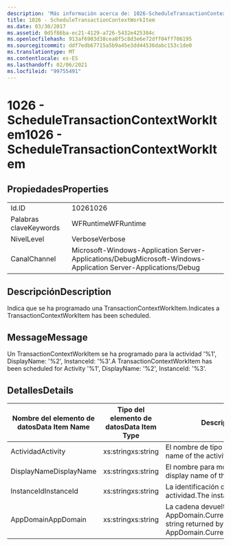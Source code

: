 ```yaml
---
description: 'Más información acerca de: 1026-ScheduleTransactionContextWorkItem'
title: 1026 - ScheduleTransactionContextWorkItem
ms.date: 03/30/2017
ms.assetid: 0d5f86ba-ec21-4129-a726-5432e425384c
ms.openlocfilehash: 913af6903d38cea8f5c8d3e6e72dff04ff706195
ms.sourcegitcommit: ddf7edb67715a5b9a45e3dd44536dabc153c1de0
ms.translationtype: MT
ms.contentlocale: es-ES
ms.lasthandoff: 02/06/2021
ms.locfileid: "99755491"
---
```

# <a name="1026---scheduletransactioncontextworkitem"></a><span data-ttu-id="e27a8-103">1026 - ScheduleTransactionContextWorkItem</span><span class="sxs-lookup"><span data-stu-id="e27a8-103">1026 - ScheduleTransactionContextWorkItem</span></span>

## <a name="properties"></a><span data-ttu-id="e27a8-104">Propiedades</span><span class="sxs-lookup"><span data-stu-id="e27a8-104">Properties</span></span>  
  
|||  
|-|-|  
|<span data-ttu-id="e27a8-105">Id.</span><span class="sxs-lookup"><span data-stu-id="e27a8-105">ID</span></span>|<span data-ttu-id="e27a8-106">1026</span><span class="sxs-lookup"><span data-stu-id="e27a8-106">1026</span></span>|  
|<span data-ttu-id="e27a8-107">Palabras clave</span><span class="sxs-lookup"><span data-stu-id="e27a8-107">Keywords</span></span>|<span data-ttu-id="e27a8-108">WFRuntime</span><span class="sxs-lookup"><span data-stu-id="e27a8-108">WFRuntime</span></span>|  
|<span data-ttu-id="e27a8-109">Nivel</span><span class="sxs-lookup"><span data-stu-id="e27a8-109">Level</span></span>|<span data-ttu-id="e27a8-110">Verbose</span><span class="sxs-lookup"><span data-stu-id="e27a8-110">Verbose</span></span>|  
|<span data-ttu-id="e27a8-111">Canal</span><span class="sxs-lookup"><span data-stu-id="e27a8-111">Channel</span></span>|<span data-ttu-id="e27a8-112">Microsoft-Windows-Application Server-Applications/Debug</span><span class="sxs-lookup"><span data-stu-id="e27a8-112">Microsoft-Windows-Application Server-Applications/Debug</span></span>|  
  
## <a name="description"></a><span data-ttu-id="e27a8-113">Descripción</span><span class="sxs-lookup"><span data-stu-id="e27a8-113">Description</span></span>  

 <span data-ttu-id="e27a8-114">Indica que se ha programado una TransactionContextWorkItem.</span><span class="sxs-lookup"><span data-stu-id="e27a8-114">Indicates a TransactionContextWorkItem has been scheduled.</span></span>  
  
## <a name="message"></a><span data-ttu-id="e27a8-115">Message</span><span class="sxs-lookup"><span data-stu-id="e27a8-115">Message</span></span>  

 <span data-ttu-id="e27a8-116">Un TransactionContextWorkItem se ha programado para la actividad '%1', DisplayName: '%2', InstanceId: '%3'.</span><span class="sxs-lookup"><span data-stu-id="e27a8-116">A TransactionContextWorkItem has been scheduled for Activity '%1', DisplayName: '%2', InstanceId: '%3'.</span></span>  
  
## <a name="details"></a><span data-ttu-id="e27a8-117">Detalles</span><span class="sxs-lookup"><span data-stu-id="e27a8-117">Details</span></span>  
  
|<span data-ttu-id="e27a8-118">Nombre del elemento de datos</span><span class="sxs-lookup"><span data-stu-id="e27a8-118">Data Item Name</span></span>|<span data-ttu-id="e27a8-119">Tipo del elemento de datos</span><span class="sxs-lookup"><span data-stu-id="e27a8-119">Data Item Type</span></span>|<span data-ttu-id="e27a8-120">Descripción</span><span class="sxs-lookup"><span data-stu-id="e27a8-120">Description</span></span>|  
|--------------------|--------------------|-----------------|  
|<span data-ttu-id="e27a8-121">Actividad</span><span class="sxs-lookup"><span data-stu-id="e27a8-121">Activity</span></span>|<span data-ttu-id="e27a8-122">xs:string</span><span class="sxs-lookup"><span data-stu-id="e27a8-122">xs:string</span></span>|<span data-ttu-id="e27a8-123">El nombre de tipo de la actividad.</span><span class="sxs-lookup"><span data-stu-id="e27a8-123">The type name of the activity.</span></span>|  
|<span data-ttu-id="e27a8-124">DisplayName</span><span class="sxs-lookup"><span data-stu-id="e27a8-124">DisplayName</span></span>|<span data-ttu-id="e27a8-125">xs:string</span><span class="sxs-lookup"><span data-stu-id="e27a8-125">xs:string</span></span>|<span data-ttu-id="e27a8-126">El nombre para mostrar de la actividad.</span><span class="sxs-lookup"><span data-stu-id="e27a8-126">The display name of the activity.</span></span>|  
|<span data-ttu-id="e27a8-127">InstanceId</span><span class="sxs-lookup"><span data-stu-id="e27a8-127">InstanceId</span></span>|<span data-ttu-id="e27a8-128">xs:string</span><span class="sxs-lookup"><span data-stu-id="e27a8-128">xs:string</span></span>|<span data-ttu-id="e27a8-129">La identificación de instancia de la actividad.</span><span class="sxs-lookup"><span data-stu-id="e27a8-129">The instance id of the activity.</span></span>|  
|<span data-ttu-id="e27a8-130">AppDomain</span><span class="sxs-lookup"><span data-stu-id="e27a8-130">AppDomain</span></span>|<span data-ttu-id="e27a8-131">xs:string</span><span class="sxs-lookup"><span data-stu-id="e27a8-131">xs:string</span></span>|<span data-ttu-id="e27a8-132">La cadena devuelta por AppDomain.CurrentDomain.FriendlyName.</span><span class="sxs-lookup"><span data-stu-id="e27a8-132">The string returned by AppDomain.CurrentDomain.FriendlyName.</span></span>|
